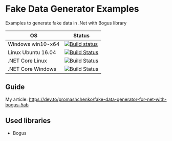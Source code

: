 # Fake Data Generator Examples

Examples to generate fake data in .Net with Bogus library

| OS                        | Status                                                                                                                                                 |
| ------------------------- | ------------------------------------------------------------------------------------------------------------------------------------------------------ |
| Windows win10-x64         | [![Build status](https://ci.appveyor.com/api/projects/status/yw3hkxtq5hahsd1q?svg=true)](https://ci.appveyor.com/project/Greenwood/fakedatagenerator)  |
| Linux Ubuntu 16.04        | [![Build Status](https://app.travis-ci.com/DarkSideMoon/FakeDataGenerator.svg?branch=main)](https://app.travis-ci.com/DarkSideMoon/FakeDataGenerator)  |
| .NET Core Linux           | ![Build Status](https://github.com/DarkSideMoon/FakeDataGenerator/actions/workflows/dotnet-core-linux.yml/badge.svg)   |
| .NET Core Windows         | ![Build Status](https://github.com/DarkSideMoon/FakeDataGenerator/actions/workflows/dotnet-core-windows.yml/badge.svg) |

## Guide
My article: https://dev.to/promashchenko/fake-data-generator-for-net-with-bogus-5ab

## Used libraries
 - Bogus